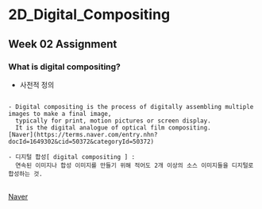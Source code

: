 # 2D_Digital_Compositing
## Week 02 Assignment
### What is digital compositing?
+ 사전적 정의
<pre>
<code>
- Digital compositing is the process of digitally assembling multiple images to make a final image,
  typically for print, motion pictures or screen display. 
  It is the digital analogue of optical film compositing.
[Naver](https://terms.naver.com/entry.nhn?docId=1649302&cid=50372&categoryId=50372)
  
- 디지털 합성[ digital compositing ] : 
  연속된 이미지나 합성 이미지를 만들기 위해 적어도 2개 이상의 소스 이미지들을 디지털로 합성하는 것.
</code>
</pre>

[Naver](https://terms.naver.com/entry.nhn?docId=1649302&cid=50372&categoryId=50372)
